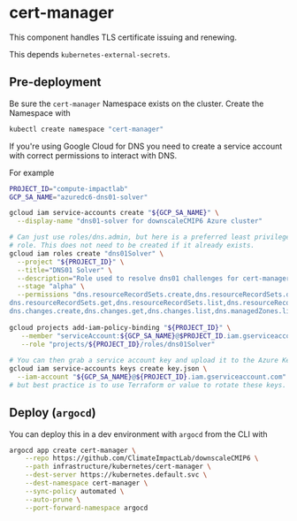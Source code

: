 # cert-manager
This component handles TLS certificate issuing and renewing.

This depends `kubernetes-external-secrets`.

## Pre-deployment
Be sure the `cert-manager` Namespace exists on the cluster.
Create the Namespace with
```bash
kubectl create namespace "cert-manager"
```

If you're using Google Cloud for DNS you need to create a service account with correct permissions to interact with DNS.

For example
```bash
PROJECT_ID="compute-impactlab"
GCP_SA_NAME="azuredc6-dns01-solver"

gcloud iam service-accounts create "${GCP_SA_NAME}" \
  --display-name "dns01-solver for downscaleCMIP6 Azure cluster"

# Can just use roles/dns.admin, but here is a preferred least privilege 
# role. This does not need to be created if it already exists.
gcloud iam roles create "dns01Solver" \
  --project "${PROJECT_ID}" \
  --title="DNS01 Solver" \
  --description="Role used to resolve dns01 challenges for cert-manager and TLS certificates" \
  --stage "alpha" \
  --permissions "dns.resourceRecordSets.create,dns.resourceRecordSets.delete,\
dns.resourceRecordSets.get,dns.resourceRecordSets.list,dns.resourceRecordSets.update,\
dns.changes.create,dns.changes.get,dns.changes.list,dns.managedZones.list"
  
gcloud projects add-iam-policy-binding "${PROJECT_ID}" \
   --member "serviceAccount:${GCP_SA_NAME}@$PROJECT_ID.iam.gserviceaccount.com" \
   --role "projects/${PROJECT_ID}/roles/dns01Solver"
   
# You can then grab a service account key and upload it to the Azure KeyVault. 
gcloud iam service-accounts keys create key.json \
  --iam-account "${GCP_SA_NAME}@${PROJECT_ID}.iam.gserviceaccount.com"
# but best practice is to use Terraform or value to rotate these keys.

```

## Deploy (`argocd`)

You can deploy this in a dev environment with `argocd` from the CLI with

```bash
argocd app create cert-manager \
    --repo https://github.com/ClimateImpactLab/downscaleCMIP6 \
    --path infrastructure/kubernetes/cert-manager \
    --dest-server https://kubernetes.default.svc \
    --dest-namespace cert-manager \
    --sync-policy automated \
    --auto-prune \
    --port-forward-namespace argocd
```
